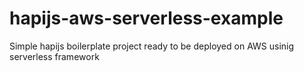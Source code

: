 # hapijs-aws-serverless-example
Simple hapijs boilerplate project ready to be deployed on AWS usinig serverless framework
